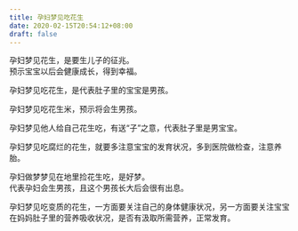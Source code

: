 ```yaml
---
title: 孕妇梦见吃花生
date: 2020-02-15T20:54:12+08:00
draft: false
---
```


孕妇梦见花生，是要生儿子的征兆。<br>
预示宝宝以后会健康成长，得到幸福。<br>

孕妇梦见吃花生，是代表肚子里的宝宝是男孩。<br>

孕妇梦见吃花生米，预示将会生男孩。<br>

孕妇梦见他人给自己花生吃，有送“子”之意，代表肚子里是男宝宝。<br>

孕妇梦见吃腐烂的花生，就要多注意宝宝的发育状况，多到医院做检查，注意养胎。<br>

孕妇做梦梦见在地里捡花生吃，是好梦。<br>
代表孕妇会生男孩，且这个男孩长大后会很有出息。<br>

孕妇梦见吃变质的花生，一方面要关注自己的身体健康状况，另一方面要关注宝宝在妈妈肚子里的营养吸收状况，是否有汲取所需营养，正常发育。<br>
